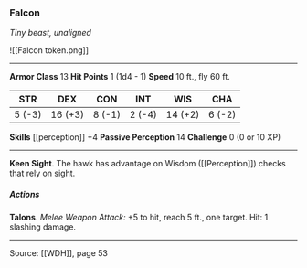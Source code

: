### Falcon
_Tiny beast, unaligned_

![[Falcon token.png]]


---

**Armor Class** 13
**Hit Points** 1 (1d4 - 1)
**Speed** 10 ft., fly 60 ft.

| STR     | DEX     | CON     | INT     | WIS     | CHA     |
|---------|---------|---------|---------|---------|---------|
| 5 (-3) | 16 (+3) | 8 (-1) | 2 (-4) | 14 (+2) | 6 (-2) |

**Skills** [[perception]] +4
**Passive Perception** 14
**Challenge** 0 (0 or 10 XP)

---

**Keen Sight**. The hawk has advantage on Wisdom ([[Perception]]) checks that rely on sight.

##### Actions
**Talons**. _Melee Weapon Attack:_ +5 to hit, reach 5 ft., one target. Hit: 1 slashing damage.


---

Source: [[WDH]], page 53